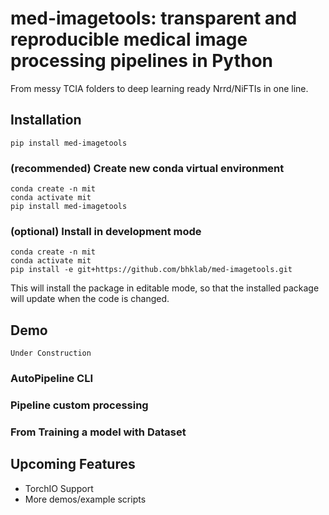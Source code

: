 # med-imagetools: transparent and reproducible medical image processing pipelines in Python
From messy TCIA folders to deep learning ready Nrrd/NiFTIs in one line. 

## Installation
```
pip install med-imagetools
```

### (recommended) Create new conda virtual environment
```
conda create -n mit
conda activate mit
pip install med-imagetools
```

### (optional) Install in development mode

```
conda create -n mit
conda activate mit
pip install -e git+https://github.com/bhklab/med-imagetools.git
```
This will install the package in editable mode, so that the installed package will update when the code is changed.

## Demo
```
Under Construction
```

### AutoPipeline CLI

### Pipeline custom processing

### From Training a model with Dataset 

## Upcoming Features
* TorchIO Support
* More demos/example scripts

